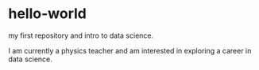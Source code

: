 # hello-world
my first repository and intro to data science.

I am currently a physics teacher and am interested in exploring a career in data science.
